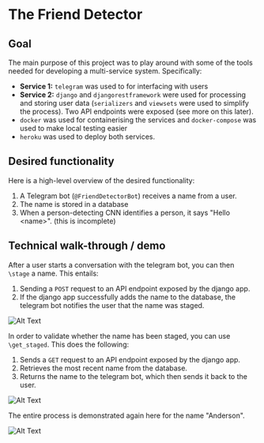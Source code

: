 # The Friend Detector

## Goal

The main purpose of this project was to play around with some of the tools needed for developing a multi-service system. Specifically:
* **Service 1:** `telegram` was used to for interfacing with users
* **Service 2:** `django` and `djangorestframework` were used for processing and storing user data (`serializers` and `viewsets` were used to simplify the process). Two API endpoints were exposed (see more on this later).
* `docker` was used for containerising the services and `docker-compose` was used to make local testing easier
* `heroku` was used to deploy both services.


## Desired functionality

Here is a high-level overview of the desired functionality:
1. A Telegram bot (`@FriendDetectorBot`) receives a name from a user.
2. The name is stored in a database
3. When a person-detecting CNN identifies a person, it says "Hello \<name\>". (this is incomplete) 

## Technical walk-through / demo

After a user starts a conversation with the telegram bot, you can then `\stage` a name. This entails:
1. Sending a `POST` request to an API endpoint exposed by the django app.
2. If the django app successfully adds the name to the database, the telegram bot notifies the user that the name was staged.

![Alt Text](https://github.com/rs-anderson/friend-detector/blob/main/demo/stage.gif)

In order to validate whether the name has been staged, you can use `\get_staged`. This does the following:
1. Sends a `GET` request to an API endpoint exposed by the django app.
2. Retrieves the most recent name from the database.
3. Returns the name to the telegram bot, which then sends it back to the user. 

![Alt Text](https://github.com/rs-anderson/friend-detector/blob/main/demo/get_staged.gif)

The entire process is demonstrated again here for the name "Anderson".

![Alt Text](https://github.com/rs-anderson/friend-detector/blob/main/demo/stage_and_get_staged.gif)
